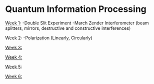 # Quantum Information Processing
 
[Week 1:](https://github.com/zeynepnursahinel/EPFL/tree/main/MA1/2-com-309%20quantum%20information%20processing/week1)
  -Double Slit Experiment
  -March Zender Interferometer (beam splitters, mirrors, destructive and constructive interferences) 

[Week 2:](https://github.com/zeynepnursahinel/EPFL/tree/main/MA1/2-com-309%20quantum%20information%20processing/week2)
 -Polarization (Linearly, Circularly)

[Week 3:](https://github.com/zeynepnursahinel/EPFL/tree/main/MA1/2-com-309%20quantum%20information%20processing/week3)

[Week 4:](https://github.com/zeynepnursahinel/EPFL/tree/main/MA1/2-com-309%20quantum%20information%20processing/week4)

[Week 5:](https://github.com/zeynepnursahinel/EPFL/tree/main/MA1/2-com-309%20quantum%20information%20processing/week5)

[Week 6:](https://github.com/zeynepnursahinel/EPFL/tree/main/MA1/2-com-309%20quantum%20information%20processing/week6)
